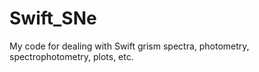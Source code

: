 # Swift_SNe
My code for dealing with Swift grism spectra, photometry, spectrophotometry, plots, etc.
